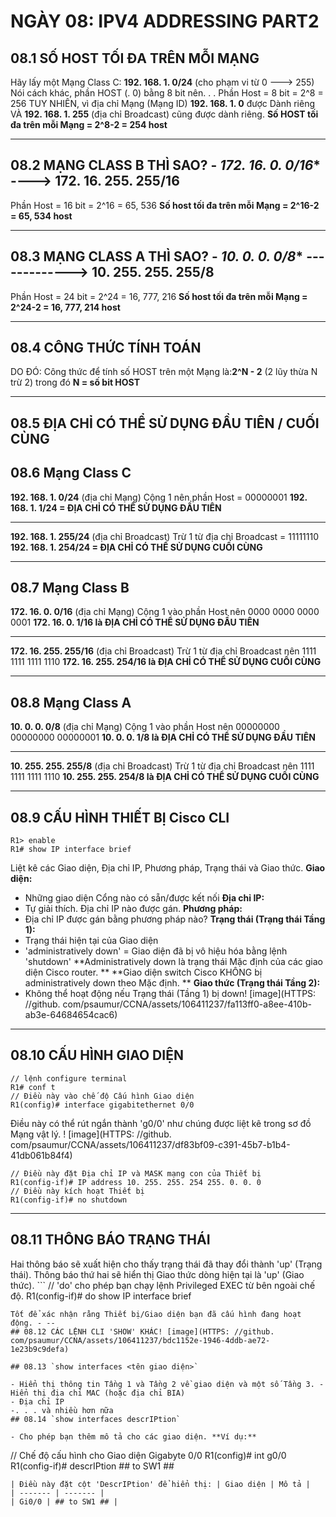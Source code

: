 # NGÀY 08: IPV4 ADDRESSING PART2

## 08.1 SỐ HOST TỐI ĐA TRÊN MỖI MẠNG

Hãy lấy một Mạng Class C: **192. 168. 1. 0/24** (cho phạm vi từ 0 ---> 255)
Nói cách khác, phần HOST (. 0) bằng 8 bit nên. . . Phần Host = 8 bit = 2^8 = 256
TUY NHIÊN, vì địa chỉ Mạng (Mạng ID) **192. 168. 1. 0** được Dành riêng VÀ **192. 168. 1. 255** (địa chỉ Broadcast) cũng được dành riêng. **Số HOST tối đa trên mỗi Mạng = 2^8-2 = 254 host**
- --
## 08.2 MẠNG CLASS B THÌ SAO? - *172. 16. 0. 0/16** ----> **172. 16. 255. 255/16**

Phần Host = 16 bit = 2^16 = 65, 536
**Số host tối đa trên mỗi Mạng = 2^16-2 = 65, 534 host**
- --
## 08.3 MẠNG CLASS A THÌ SAO? - *10. 0. 0. 0/8** -------------> **10. 255. 255. 255/8**

Phần Host = 24 bit = 2^24 = 16, 777, 216
**Số host tối đa trên mỗi Mạng = 2^24-2 = 16, 777, 214 host**
- --
## 08.4 CÔNG THỨC TÍNH TOÁN

DO ĐÓ: Công thức để tính số HOST trên một Mạng là:**2^N - 2** (2 lũy thừa N trừ 2)
trong đó **N = số bit HOST**
- --
## 08.5 ĐỊA CHỈ CÓ THỂ SỬ DỤNG ĐẦU TIÊN / CUỐI CÙNG

## 08.6 Mạng Class C

**192. 168. 1. 0/24** (địa chỉ Mạng)
Cộng 1 nên phần Host = 00000001
**192. 168. 1. 1/24 = ĐỊA CHỈ CÓ THỂ SỬ DỤNG ĐẦU TIÊN**
- --
**192. 168. 1. 255/24** (địa chỉ Broadcast)
Trừ 1 từ địa chỉ Broadcast = 11111110
**192. 168. 1. 254/24 = ĐỊA CHỈ CÓ THỂ SỬ DỤNG CUỐI CÙNG**
- --
## 08.7 Mạng Class B

**172. 16. 0. 0/16** (địa chỉ Mạng)
Cộng 1 vào phần Host nên 0000 0000 0000 0001
**172. 16. 0. 1/16 là ĐỊA CHỈ CÓ THỂ SỬ DỤNG ĐẦU TIÊN**
- --
**172. 16. 255. 255/16** (địa chỉ Broadcast)
Trừ 1 từ địa chỉ Broadcast nên 1111 1111 1111 1110
**172. 16. 255. 254/16 là ĐỊA CHỈ CÓ THỂ SỬ DỤNG CUỐI CÙNG**
- --
## 08.8 Mạng Class A

**10. 0. 0. 0/8** (địa chỉ Mạng)
Cộng 1 vào phần Host nên 00000000 00000000 00000001
**10. 0. 0. 1/8 là ĐỊA CHỈ CÓ THỂ SỬ DỤNG ĐẦU TIÊN**
- --
**10. 255. 255. 255/8** (địa chỉ Broadcast)
Trừ 1 từ địa chỉ Broadcast nên 1111 1111 1111 1110
**10. 255. 255. 254/8 là ĐỊA CHỈ CÓ THỂ SỬ DỤNG CUỐI CÙNG**
- --
## 08.9 CẤU HÌNH THIẾT BỊ Cisco CLI

```
R1> enable
R1# show IP interface brief
```
Liệt kê các Giao diện, Địa chỉ IP, Phương pháp, Trạng thái và Giao thức. **Giao diện:**
- Những giao diện Cổng nào có sẵn/được kết nối
**Địa chỉ IP:**
- Tự giải thích. Địa chỉ IP nào được gán. **Phương pháp:**
- Địa chỉ IP được gán bằng phương pháp nào? **Trạng thái (Trạng thái Tầng 1):**
- Trạng thái hiện tại của Giao diện
- 'administratively down' = Giao diện đã bị vô hiệu hóa bằng lệnh 'shutdown'
**Administratively down là trạng thái Mặc định của các giao diện Cisco router. **
**Giao diện switch Cisco KHÔNG bị administratively down theo Mặc định. **
**Giao thức (Trạng thái Tầng 2):**
- Không thể hoạt động nếu Trạng thái (Tầng 1) bị down! [image](HTTPS: //github. com/psaumur/CCNA/assets/106411237/fa113ff0-a8ee-410b-ab3e-64684654cac6)
- --
## 08.10 CẤU HÌNH GIAO DIỆN

```
// lệnh configure terminal
R1# conf t
// Điều này vào chế độ Cấu hình Giao diện
R1(config)# interface gigabitethernet 0/0
```
Điều này có thể rút ngắn thành 'g0/0' như chúng được liệt kê trong sơ đồ Mạng vật lý. ! [image](HTTPS: //github. com/psaumur/CCNA/assets/106411237/df83bf09-c391-45b7-b1b4-41db061b84f4)
```
// Điều này đặt Địa chỉ IP và MASK mạng con của Thiết bị
R1(config-if)# IP address 10. 255. 255. 254 255. 0. 0. 0
// Điều này kích hoạt Thiết bị
R1(config-if)# no shutdown
```
- --
## 08.11 THÔNG BÁO TRẠNG THÁI

Hai thông báo sẽ xuất hiện cho thấy trạng thái đã thay đổi thành 'up' (Trạng thái). Thông báo thứ hai sẽ hiển thị Giao thức dòng hiện tại là 'up' (Giao thức). ```
// 'do' cho phép bạn chạy lệnh Privileged EXEC từ bên ngoài chế độ. R1(config-if)# do show IP interface brief
```
Tốt để xác nhận rằng Thiết bị/Giao diện bạn đã cấu hình đang hoạt động. - --
## 08.12 CÁC LỆNH CLI 'SHOW' KHÁC! [image](HTTPS: //github. com/psaumur/CCNA/assets/106411237/bdc1152e-1946-4ddb-ae72-1e23b9c9defa)

## 08.13 `show interfaces <tên giao diện>`

- Hiển thị thông tin Tầng 1 và Tầng 2 về giao diện và một số Tầng 3. - Hiển thị địa chỉ MAC (hoặc địa chỉ BIA)
- Địa chỉ IP
-. . . và nhiều hơn nữa
## 08.14 `show interfaces descrIPtion`

- Cho phép bạn thêm mô tả cho các giao diện. **Ví dụ:**
```
// Chế độ cấu hình cho Giao diện Gigabyte 0/0
R1(config)# int g0/0
R1(config-if)# descrIPtion ## to SW1 ##
```
| Điều này đặt cột 'DescrIPtion' để hiển thị: | Giao diện | Mô tả |
| ------- | ------- |
| Gi0/0 | ## to SW1 ## |